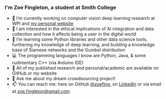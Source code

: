 ### I'm Zoe Fingleton, a student at Smith College

- 🔭 I’m currently working on computer vision deep learning research at WPI and [my personal website](zoefing.github.io)
- 🧠 I am interested in the ethical implications of AI integration and data collection and how it affects being a user in the digital world
- 🌱 I’m learning some Python libraries and other data science tools, furthering my knowledge of deep learning, and building a knowledge base of Siamese networks and the Gumbel distribution
- 💻 The programming languages I know are Python, Java, & some rudimentary C++ (via Arduino IDE)
- 🏦 All of my published research and personal/academic are available on GitHub or my website
- 💬 Ask me about my dream crowdsourcing project!
- 📫 You can reach me: here on GitHub [@zoefing](https://github.com/zoefing), on [LinkedIn](www.linkedin.com/in/zoefingleton) or via email at zoe.fingleton@gmail.com